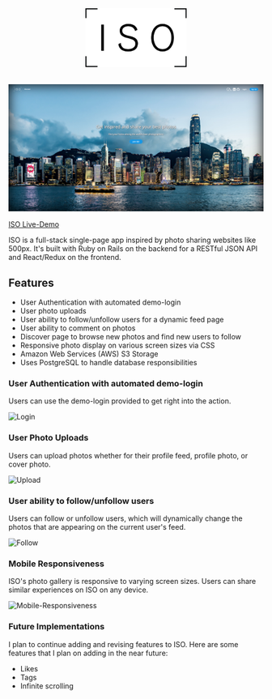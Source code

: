 <div align="center">
  <img src="./app/assets/images/logo/ISO_Black.png" style="width: 200px"></img>
</div>

<br>

![Landing-Page](./screenshots/iso-ss-final.png)

[ISO Live-Demo](https://iso-frame.herokuapp.com/)

ISO is a full-stack single-page app inspired by photo sharing websites like 500px. It's built with Ruby on Rails on the backend for a RESTful JSON API and React/Redux on the frontend.

## Features

* User Authentication with automated demo-login
* User photo uploads
* User ability to follow/unfollow users for a dynamic feed page
* User ability to comment on photos
* Discover page to browse new photos and find new users to follow
* Responsive photo display on various screen sizes via CSS
* Amazon Web Services (AWS) S3 Storage
* Uses PostgreSQL to handle database responsibilities

### User Authentication with automated demo-login

Users can use the demo-login provided to get right into the action.

![Login](./screenshots/login.gif)

### User Photo Uploads

Users can upload photos whether for their profile feed, profile photo, or cover photo.

![Upload](./screenshots/upload.gif)

### User ability to follow/unfollow users

Users can follow or unfollow users, which will dynamically change the photos that are appearing on the current user's feed.

![Follow](./screenshots/follow.gif)

### Mobile Responsiveness

ISO's photo gallery is responsive to varying screen sizes. Users can share similar experiences on ISO on any device.

![Mobile-Responsiveness](./screenshots/mobile_resp.gif)

### Future Implementations

I plan to continue adding and revising features to ISO.
Here are some features that I plan on adding in the near future:

* Likes
* Tags
* Infinite scrolling
